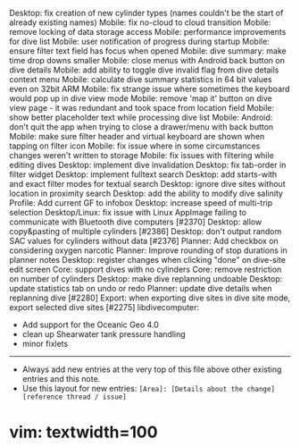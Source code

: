 Desktop: fix creation of new cylinder types (names couldn't be the start of already existing names)
Mobile: fix no-cloud to cloud transition
Mobile: remove locking of data storage access
Mobile: performance improvements for dive list
Mobile: user notification of progress during startup
Mobile: ensure filter text field has focus when opened
Mobile: dive summary: make time drop downs smaller
Mobile: close menus with Android back button on dive details
Mobile: add ability to toggle dive invalid flag from dive details context menu
Mobile: calculate dive summary statistics in 64 bit values even on 32bit ARM
Mobile: fix strange issue where sometimes the keyboard would pop up in dive view mode
Mobile: remove 'map it' button on dive view page - it was redundant and took space from location field
Mobile: show better placeholder text while processing dive list
Mobile: Android: don't quit the app when trying to close a drawer/menu with back button
Mobile: make sure filter header and virtual keyboard are shown when tapping on filter icon
Mobile: fix issue where in some circumstances changes weren't written to storage
Mobile: fix issues with filtering while editing dives
Desktop: implement dive invalidation
Desktop: fix tab-order in filter widget
Desktop: implement fulltext search
Desktop: add starts-with and exact filter modes for textual search
Desktop: ignore dive sites without location in proximity search
Desktop: add the ability to modify dive salinity
Profile: Add current GF to infobox
Desktop: increase speed of multi-trip selection
Desktop/Linux: fix issue with Linux AppImage failing to communicate with Bluetooth dive computers [#2370]
Desktop: allow copy&pasting of multiple cylinders [#2386]
Desktop: don't output random SAC values for cylinders without data [#2376]
Planner: Add checkbox on considering oxygen narcotic
Planner: Improve rounding of stop durations in planner notes
Desktop: register changes when clicking "done" on dive-site edit screen
Core: support dives with no cylinders
Core: remove restriction on number of cylinders
Desktop: make dive replanning undoable
Desktop: update statistics tab on undo or redo
Planner: update dive details when replanning dive [#2280]
Export: when exporting dive sites in dive site mode, export selected dive sites [#2275]
libdivecomputer:
- Add support for the Oceanic Geo 4.0
- clean up Shearwater tank pressure handling
- minor fixlets
---
* Always add new entries at the very top of this file above other existing entries and this note.
* Use this layout for new entries: `[Area]: [Details about the change] [reference thread / issue]`
# vim: textwidth=100

